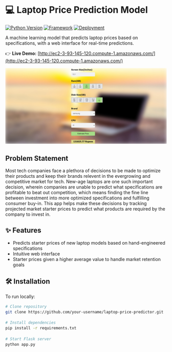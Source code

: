 # 💻 Laptop Price Prediction Model

[![Python Version](https://img.shields.io/badge/Python-3.8%2B-blue)](https://python.org)
[![Framework](https://img.shields.io/badge/Framework-Flask-red)](https://flask.palletsprojects.com/)
[![Deployment](https://img.shields.io/badge/Deployment-AWS-purple)](https://aws.amazon.com/)

A machine learning model that predicts laptop prices based on specifications, with a web interface for real-time predictions.

👉 **Live Demo:** [http://ec2-3-93-145-120.compute-1.amazonaws.com/](http://ec2-3-93-145-120.compute-1.amazonaws.com/)

![App Screenshot](/screenshots/interface.jpg) 

## Problem Statement
Most tech companies face a plethora of decisions to be made to optimize their products and keep their brands relevent in the evergrowing and competitive market for tech. New-age laptops are one such important decision, wherein companies are unable to predict what specifications are profitable to beat out competition, which means finding the fine line between investment into more optimized specifications and fulfilling consumer buy-in. This app helps make these decisions by tracking projected market starter prices to predict what products are required by the company to invest in.

## ✨ Features
- Predicts starter prices of new laptop models based on hand-engineered specifications
- Intuitive web interface 
- Starter prices given a higher average value to handle market retention goals

## 🛠️ Installation
To run locally:
```bash
# Clone repository
git clone https://github.com/your-username/laptop-price-predictor.git

# Install dependencies
pip install -r requirements.txt

# Start Flask server
python app.py
